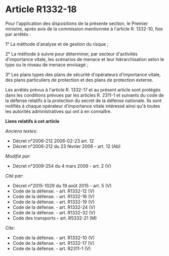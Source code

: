 # Article R1332-18

Pour l'application des dispositions de la présente section, le Premier ministre, après avis de la commission mentionnée à
l'article R. 1332-10, fixe par arrêtés : 

1° La méthode d'analyse et de gestion du risque ; 

2° La méthode à suivre pour déterminer, par secteur d'activités d'importance vitale, les scénarios de menace et leur
hiérarchisation selon le type ou le niveau de menace envisagé ; 

3° Les plans types des plans de sécurité d'opérateurs d'importance vitale, des plans particuliers de protection et des plans
de protection externe. 

Les arrêtés prévus à l'article R. 1332-17 et au présent article sont protégés dans les conditions prévues par les articles R.
2311-1 et suivants du code de la défense relatifs à la protection du secret de la défense nationale. Ils sont notifiés à
chaque opérateur d'importance vitale intéressé ainsi qu'à toutes les autorités administratives qui ont à en connaître.

**Liens relatifs à cet article**

_Anciens textes_:

  - Décret n°2006-212 2006-02-23 art. 12
  - Décret n°2006-212 du 23 février 2006 - art. 12 (Ab)

_Modifié par_:

  - Décret n°2009-254 du 4 mars 2009 - art. 2 (V)

_Cité par_:

  - Décret n°2015-1029 du 19 août 2015 - art. 5 (V)
  - Code de la défense. - art. R1332-12 (V)
  - Code de la défense. - art. R1332-16 (V)
  - Code de la défense. - art. R1332-19 (V)
  - Code de la défense. - art. R1332-24 (V)
  - Code de la défense. - art. R1332-32 (V)
  - Code des transports - art. R5332-21 (M)

_Cite_:

  - Code de la défense. - art. R1332-10 (V)
  - Code de la défense. - art. R1332-17 (V)
  - Code de la défense. - art. R2311-1 (V)
